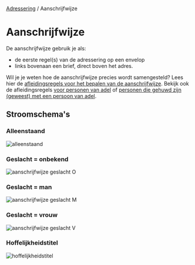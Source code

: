 [Adressering](/personen/informatieproducten/adressering) / Aanschrijfwijze

# Aanschrijfwijze

De aanschrijfwijze gebruik je als:
- de eerste regel(s) van de adressering op een envelop
- links bovenaan een brief, direct boven het adres.

Wil je je weten hoe de aanschrijfwijze precies wordt samengesteld? Lees hier de [afleidingsregels voor het bepalen van de aanschrijfwijze](/features/persoon/adressering/aanschrijfwijze/niet-adellijk.feature). Bekijk ook de afleidingsregels [voor personen van adel](/features/persoon/adressering/aanschrijfwijze/adellijk.feature) of [personen die gehuwd zijn (geweest) met een persoon van adel](/features/persoon/adressering/aanschrijfwijze/hoffelijkheidstitel.feature).

## Stroomschema's

### Alleenstaand
![alleenstaand](stroomschema-aanschrijfwijze-alleenstaand.png)

### Geslacht = onbekend
![aanschrijfwijze geslacht O](stroomschema-1.png)

### Geslacht = man
![aanschrijfwijze geslacht M](stroomschema-2.png)

### Geslacht = vrouw
![aanschrijfwijze geslacht V](stroomschema-aanschrijfwijze-V.png)

### Hoffelijkheidstitel
![hoffelijkheidstitel](stroomschema-5.png)




